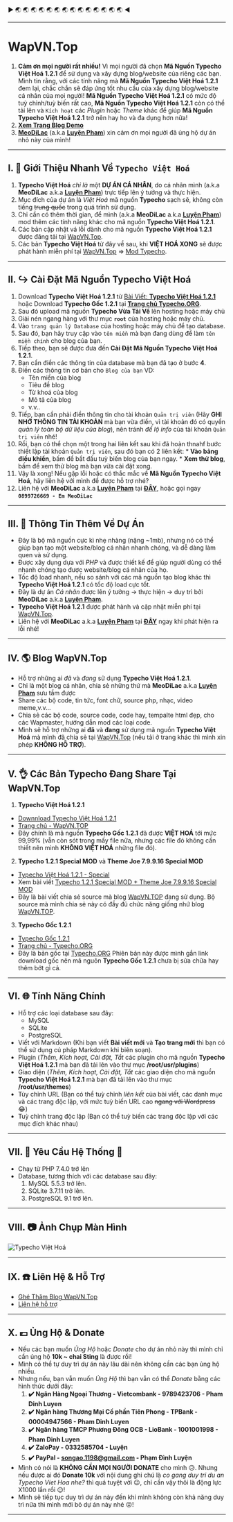 :arrow_forward: :earth_asia: :earth_asia: :earth_asia: :earth_asia: :earth_asia: :earth_asia: :earth_asia: :earth_asia: :earth_asia: :earth_asia: :earth_asia: :earth_asia: :earth_asia: :earth_asia: :arrow_backward:

---
# **WapVN.Top**
1. **Cảm ơn mọi người rất nhiều!** Vì mọi người đã chọn **Mã Nguồn Typecho Việt Hoá 1.2.1** để sử dụng và xây dựng blog/website của riêng các bạn. Mình tin rằng, với các tính năng mà **Mã Nguồn Typecho Việt Hoá 1.2.1** đem lại, chắc chắn sẽ đáp ứng tốt nhu cầu của xây dựng blog/website cá nhân của mọi người! **Mã Nguồn Typecho Việt Hoá 1.2.1** có mức độ tuỳ chỉnh/tuỳ biến rất cao, **Mã Nguồn Typecho Việt Hoá 1.2.1** còn có thể tải lên và `Kích hoạt` các *Plugin* hoặc *Theme* khác để giúp **Mã Nguồn Typecho Việt Hoá 1.2.1** trở nên hay ho và đa dụng hơn nữa!
2. **[Xem Trang Blog Demo](https://www.wapvn.top)**
3. **[MeoDiLac](https://www.faecebook.com/cu.ti.9212)** (a.k.a **[Luyện Pham](https://www.faecebook.com/cu.ti.9212)**) xin cảm ơn mọi người đã ủng hộ dự án nhỏ này của mình!

---

## **Ⅰ. :hammer: Giới Thiệu Nhanh Về `Typecho Việt Hoá`**
1. **Typecho Việt Hoá** *chỉ là* một **DỰ ÁN CÁ NHÂN**, do cá nhân mình (a.k.a **MeoDiLac** a.k.a **[Luyện Pham](https://www.faecebook.com/cu.ti.9212)**) trực tiếp lên ý tưởng và thực hiện.
2. Mục đích của dự án là *Việt Hoá* mã nguồn **Typecho** sạch sẽ, không còn tiếng ~~trung quốc~~ trong quá trình sử dụng.
3. Chỉ cần có thêm thời gian, để mình (a.k.a **MeoDiLac** a.k.a **[Luyện Pham](https://www.faecebook.com/cu.ti.9212)**) mod thêm các tính năng khác cho mã nguồn **Typecho Việt Hoá 1.2.1**.
4. Các bản cập nhật vá lỗi dành cho mã nguồn **Typecho Việt Hoá 1.2.1** được đăng tải tại [WapVN.Top](https://wapvn.top/).
5. Các bản **Typecho Việt Hoá** từ đây về sau, khi **VIỆT HOÁ XONG** sẽ được phát hành miễn phí tại [WapVN.Top](https://wapvn.top/) => [Mod Typecho](https://wapvn.top/mod-typecho/).

---

## **Ⅱ. :arrow_right_hook: Cài Đặt Mã Nguồn Typecho Việt Hoá**
  1. Download **Typecho Việt Hoá 1.2.1** từ [Bài Viết: **Typecho Việt Hoá 1.2.1**](https://wapvn.top/share-typecho-1-2-1-viet-hoa.html) hoặc Download **Typecho Gốc 1.2.1** tại **[Trang chủ Typecho.ORG](https://typecho.org/)**.
  2. Sau đó upload mã nguồn **Typecho Vừa Tải Về** lên hosting hoặc máy chủ
  3. Giải nén ngang hàng với thư mục **`root`** của hosting hoặc máy chủ.
  4. Vào `trang quản lý Database` của hosting hoặc máy chủ để tạo database.
  5. Sau đó, bạn hãy truy cập vào `tên miền` mà bạn đang dùng để làm `tên miền chính` cho blog của bạn.
  6. Tiếp theo, bạn sẽ được đưa đến **Cài Đặt Mã Nguồn Typecho Việt Hoá 1.2.1**.
  7. Bạn cần điền các thông tin của database mà bạn đã tạo ở bước **4**.
  8. Điền các thông tin cơ bản cho `Blog của bạn` VD:
     * Tên miền của blog
     * Tiêu đề blog
     * Từ khoá của blog
     * Mô tả của blog
     * v.v..
  9. Tiếp, bạn cần phải điền thông tin cho tài khoản `Quản trị viên` (Hãy **GHI NHỚ THÔNG TIN TÀI KHOẢN** mà bạn vừa điền, vì tài khoản đó có quyền *quản lý toàn bộ dữ liệu của blog*), nên tránh *để lộ info* của tài khoản `Quản trị viên` nhé!
  10. Rồi, bạn có thể chọn một trong hai liên kết sau khi đã hoàn thnahf bước thiết lập tài khoản `Quản trị viên`, sau đó bạn có 2 liên kết:
     * **Vào bảng điều khiển**, bấm để bắt đầu tuỳ biến blog của bạn ngay.
     * **Xem thử blog**, bấm để xem thử blog mà bạn vừa cài đặt xong.
  11. Vậy là xong! Nếu gặp lỗi hoặc có thắc mắc về **Mã Nguồn Typecho Việt Hoá**, hãy liên hệ với mình để được hỗ trợ nhé?
  12. Liên hệ với **MeoDiLac** a.k.a **[Luyện Pham](https://www.facebook.com/cu.ti.9212)** tại **[ĐÂY](https://wapvn.top/p-contact/)**, hoặc gọi ngay **`0899726669 - Em MeoDiLac`**

---

## **Ⅲ. :raising_hand: Thông Tin Thêm Về Dự Án**
- Đây là bộ mã nguồn cực kì nhẹ nhàng (nặng ~1mb), nhưng nó có thể giúp bạn tạo một website/blog cá nhân nhanh chóng, và dễ dàng làm quen và sử dụng.
- Được xây dụng dựa với *PHP* và được thiết kế để giúp người dùng có thể nhanh chóng tạo được website/blog cá nhân của họ.
- Tốc độ load nhanh, nếu so sánh với các mã nguồn tạo blog khác thì **Typecho Việt Hoá 1.2.1** có tốc độ load cực tốt.
- Đây là dự án *Cá nhân* được lên ý tưởng -> thực hiện -> duy trì bởi **MeoDiLac** a.k.a **[Luyện Pham](https://www.faecebook.com/cu.ti.9212)**.
- **Typecho Việt Hoá 1.2.1** được phát hành và cập nhật miễn phí tại [WapVN.Top](https://wapvn.top/).
- Liên hệ với **MeoDiLac** a.k.a **[Luyện Pham](https://www.facebook.com/cu.ti.9212)** tại **[ĐÂY](https://wapvn.top/p-contact/)** ngay khi phát hiện ra lỗi nhé!

---

## **Ⅳ. :earth_americas: Blog WapVN.Top**
- Hỗ trợ những ai *đã* và *đang* sử dụng **Typecho Việt Hoá 1.2.1**.
- Chỉ là một blog cá nhân, chia sẻ những thứ mà **MeoDiLac** a.k.a **[Luyện Pham](https://www.faecebook.com/cu.ti.9212)** sưu tầm được
- Share các bộ code, tin tức, font chữ, source php, nhạc, video meme,v.v...
- Chia sẻ các bộ code, source code, code hay, tempalte html đẹp, cho các Wapmaster, hướng dẫn mod các loại code.
- Mình sẽ hỗ trợ những ai **đã** và **đang** sử dụng mã nguồn **Typecho Việt Hoá** mà mình đã chia sẻ tại [WapVN.Top](https://wapvn.top/) (nếu tải ở trang khác thì mình xin phép **KHÔNG HỖ TRỢ**).

---

## **Ⅴ. :ok_hand: Các Bản Typecho Đang Share Tại WapVN.Top**
1. **Typecho Việt Hoá 1.2.1**
  * [Downnload Typecho Việt Hoá 1.2.1](https://wapvn.top/share-typecho-1-2-1-viet-hoa.html)
  * [Trang chủ - WapVN.TOP](https://wapvn.top/)
  * Đây chính là mã nguồn **Typecho Gốc 1.2.1** đã được **VIỆT HOÁ** tới mức 99,99% (vẫn còn sót trong mấy file nữa, nhưng các file đó không cần  thiết nên mình **KHÔNG VIỆT HOÁ** những file đó).

2. **Typecho 1.2.1 Special MOD** và **Theme Joe 7.9.9.16 Special MOD**
  * [Typecho Việt Hoá 1.2.1 - Special](https://upload.wapvn.top/7pO1hASFX5VOSeK/file)
  * Xem bài viết [Typecho 1.2.1 Special MOD + Theme Joe 7.9.9.16 Special MOD](https://wapvn.top/typecho-121-special-mod-theme-joe-799-special-mod.html)
  * Đây là bài viết chia sẻ source mà blog [WapVN.TOP](https://wapvn.top/) đang sử dụng. Bộ source mà mình chia sẻ này có đầy đủ chức năng giống nhứ blog [WapVN.TOP](https://wapvn.top/).

3. **Typecho Gốc 1.2.1**
  * [Typecho Gốc 1.2.1](https://github.com/typecho/typecho/releases/latest/download/typecho.zip)
  * [Trang chủ - Typecho.ORG](https://typecho.org/)
  * Đây là bản gốc tại [Typecho.ORG](https://typecho.org/) Phiên bản này được mình gắn link download gốc nên mã nguôn **Typecho Gốc 1.2.1** chưa bị sửa chữa hay thêm bớt gì cả.

---

## **Ⅵ. :globe_with_meridians: Tính Năng Chính**
* Hỗ trợ các loại database sau đây:
  - MySQL
  - SQLite
  - PostgreSQL
* Viết với Markdown (Khi bạn viết **Bài viết mới** và **Tạo trang mới** thì bạn có thể sử dụng cú pháp Markdown khi biên soạn).
* Plugin (*Thêm, Kích hoạt, Cài đặt, Tắt* các plugin cho mã nguồn **Typecho Việt Hoá 1.2.1** mà bạn đã tải lên vào thư mục **/root/usr/plugins**)
* Giao diện (*Thêm, Kích hoạt, Cài đặt, Tắt* các giao diện cho mã nguồn **Typecho Việt Hoá 1.2.1** mà bạn đã tải lên vào thư mục **/root/usr/themes**)
* Tùy chỉnh URL (Bạn có thể tuỳ chỉnh *liên kết* của bài viết, các danh mục và các trang độc lập, với mức tuỳ biến URL cao ~~ngang với Wordpress~~ 😂)
* Tuỳ chỉnh trang độc lập (Bạn có thể tuỳ biến các trang độc lập với các mục đích khác nhau)

---

## **Ⅶ. :memo: Yêu Cầu Hệ Thống** :slot_machine:
* Chạy từ PHP 7.4.0 trở lên
* Database, tương thích với các database sau đây:
  1. MySQL 5.5.3 trở lên.
  2. SQLite 3.7.11 trở lên.
  3. PostgreSQL 9.1 trở lên.

---

## **Ⅷ. :camera: Ảnh Chụp Màn Hình**
![Typecho Việt Hoá](https://wapvn.top/usr/themes/joe-vh/screenshot.png)

---

## **Ⅸ. :telephone: Liên Hệ & Hỗ Trợ**
* [Ghé Thăm Blog WapVN.Top](https://wapvn.top/)
* [Liên hệ hỗ trợ](https://wapvn.top/p-contact/)

---

## **Ⅹ. :pound: Ủng Hộ & Donate**
* Nếu các bạn muốn *Ủng Hộ* hoặc *Donate* cho dự án nhỏ này thì mình chỉ cần ủng hộ **10k ~ chai Sting** là được rồi!
* Mình có thể tự duy trì dự án này lâu dài nên không cần các bạn ủng hộ nhiều.
* Nhưng nếu, bạn vẫn muốn *Ủng Hộ* thì bạn vẫn có thể *Donate* bằng các hình thức dưới đây:
  1. **:heavy_check_mark: Ngân Hàng Ngoại Thương - Vietcombank - 9789423706 - Pham Dinh Luyen**
  2. **:heavy_check_mark: Ngân hàng Thương Mại Cổ phần Tiên Phong - TPBank - 00004947566 - Pham Dinh Luyen**
  3. **:heavy_check_mark: Ngân hàng TMCP Phương Đông OCB - LioBank - 1001001998 - Pham Dinh Luyen**
  4. **:heavy_check_mark: ZaloPay - 0332585704 - Luyện**
  5. **:heavy_check_mark: PayPal - songao.1198@gmail.com - Phạm Đình Luyện**
* Mình có nói là **KHÔNG CẦN MỌI NGƯỜI DONATE** cho mình :disappointed_relieved:. Nhưng nếu được ai đó **Donate 10k** với nội dung ghi chú là *co gang duy tri du an Typecho Viet Hoa nhe?* thì quá tuyệt vời :wink:, chỉ cần vậy thôi là động lực X1000 lần rồi :wink:!
* Mình sẽ tiếp tục duy trì dự án này đến khi mình không còn khả năng duy trì nữa thì mình mới bỏ dự án này nhé :stuck_out_tongue:!
---
